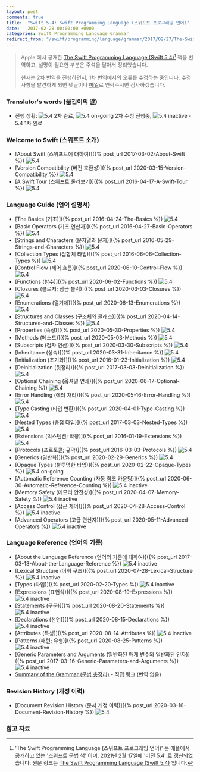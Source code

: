 ```yaml
---
layout: post
comments: true
title:  "Swift 5.4: Swift Programming Language (스위프트 프로그래밍 언어)"
date:   2017-02-28 00:00:00 +0900
categories: Swift Programming Language Grammar
redirect_from: "/swift/programming/language/grammar/2017/02/27/The-Swift-Programming-Language.html"
---
```


> Apple 에서 공개한 [The Swift Programming Language (Swift 5.4)](https://docs.swift.org/swift-book/)[^Swift] 책을 번역하고, 설명이 필요한 부분은 주석을 달아서 정리했습니다.
>
> 현재는 2차 번역을 진행하면서, 1차 번역에서의 오류를 수정하는 중입니다. 수정 사항을 발견하게 되면 댓글이나 <a href="mailto:{{ site.email }}">메일</a>로 연락주시면 감사하겠습니다.

### Translator's words (옮긴이의 말)

* 진행 상황: ![5.4](https://img.shields.io/badge/-%205.4-success) 2차 완료, ![5.4 on-going](https://img.shields.io/badge/-%205.4-yellow) 2차 수정 진행중, ![5.4 inactive](https://img.shields.io/badge/-%205.4-inactive) - 5.4 1차 완료

### Welcome to Swift (스위프트 소개)

* [About Swift (스위프트에 대하여)]({% post_url 2017-03-02-About-Swift %}) ![5.4](https://img.shields.io/badge/-%205.4-success)
* [Version Compatibility (버전 호환성)]({% post_url 2020-03-15-Version-Compatibility %}) ![5.4](https://img.shields.io/badge/-%205.4-success)
* [A Swift Tour (스위프트 둘러보기)]({% post_url 2016-04-17-A-Swift-Tour %}) ![5.4](https://img.shields.io/badge/-%205.4-success)

### Language Guide (언어 설명서)

* [The Basics (기초)]({% post_url 2016-04-24-The-Basics %}) ![5.4](https://img.shields.io/badge/-%205.4-success)
* [Basic Operators (기초 연산자)]({% post_url 2016-04-27-Basic-Operators %}) ![5.4](https://img.shields.io/badge/-%205.4-success)
* [Strings and Characters (문자열과 문자)]({% post_url 2016-05-29-Strings-and-Characters %}) ![5.4](https://img.shields.io/badge/-%205.4-success)
* [Collection Types (집합체 타입)]({% post_url 2016-06-06-Collection-Types %}) ![5.4](https://img.shields.io/badge/-%205.4-success)
* [Control Flow (제어 흐름)]({% post_url 2020-06-10-Control-Flow %}) ![5.4](https://img.shields.io/badge/-%205.4-success)
* [Functions (함수)]({% post_url 2020-06-02-Functions %}) ![5.4](https://img.shields.io/badge/-%205.4-success)
* [Closures (클로저; 잠금 블럭)]({% post_url 2020-03-03-Closures %}) ![5.4](https://img.shields.io/badge/-%205.4-success)
* [Enumerations (열거체)]({% post_url 2020-06-13-Enumerations %}) ![5.4](https://img.shields.io/badge/-%205.4-success)
* [Structures and Classes (구조체와 클래스)]({% post_url 2020-04-14-Structures-and-Classes %}) ![5.4](https://img.shields.io/badge/-%205.4-success)
* [Properties (속성)]({% post_url 2020-05-30-Properties %}) ![5.4](https://img.shields.io/badge/-%205.4-success)
* [Methods (메소드)]({% post_url 2020-05-03-Methods %}) ![5.4](https://img.shields.io/badge/-%205.4-success)
* [Subscripts (첨자 연산)]({% post_url 2020-03-30-Subscripts %}) ![5.4](https://img.shields.io/badge/-%205.4-success)
* [Inheritance (상속)]({% post_url 2020-03-31-Inheritance %}) ![5.4](https://img.shields.io/badge/-%205.4-success)
* [Initialization (초기화)]({% post_url 2016-01-23-Initialization %}) ![5.4](https://img.shields.io/badge/-%205.4-success)
* [Deinitialization (뒷정리)]({% post_url 2017-03-03-Deinitialization %}) ![5.4](https://img.shields.io/badge/-%205.4-success)
* [Optional Chaining (옵셔널 연쇄)]({% post_url 2020-06-17-Optional-Chaining %}) ![5.4](https://img.shields.io/badge/-%205.4-success)
* [Error Handling (에러 처리)]({% post_url 2020-05-16-Error-Handling %}) ![5.4](https://img.shields.io/badge/-%205.4-success)
* [Type Casting (타입 변환)]({% post_url 2020-04-01-Type-Casting %}) ![5.4](https://img.shields.io/badge/-%205.4-success)
* [Nested Types (중첩 타입)]({% post_url 2017-03-03-Nested-Types %}) ![5.4](https://img.shields.io/badge/-%205.4-success)
* [Extensions (익스텐션; 확장)]({% post_url 2016-01-19-Extensions %}) ![5.4](https://img.shields.io/badge/-%205.4-success)
* [Protocols (프로토콜; 규약)]({% post_url 2016-03-03-Protocols %}) ![5.4](https://img.shields.io/badge/-%205.4-success)
* [Generics (일반화)]({% post_url 2020-02-29-Generics %}) ![5.4](https://img.shields.io/badge/-%205.4-success)
* [Opaque Types (불투명한 타입)]({% post_url 2020-02-22-Opaque-Types %}) ![5.4 on-going](https://img.shields.io/badge/-%205.4-yellow)
* [Automatic Reference Counting (자동 참조 카운팅)]({% post_url 2020-06-30-Automatic-Reference-Counting %}) ![5.4 inactive](https://img.shields.io/badge/-%205.4-inactive)
* [Memory Safety (메모리 안전성)]({% post_url 2020-04-07-Memory-Safety %}) ![5.4 inactive](https://img.shields.io/badge/-%205.4-inactive)
* [Access Control (접근 제어)]({% post_url 2020-04-28-Access-Control %}) ![5.4 inactive](https://img.shields.io/badge/-%205.4-inactive)
* [Advanced Operators (고급 연산자)]({% post_url 2020-05-11-Advanced-Operators %}) ![5.4 inactive](https://img.shields.io/badge/-%205.4-inactive)

### Language Reference (언어의 기준)

* [About the Language Reference (언어의 기준에 대하여)]({% post_url 2017-03-13-About-the-Language-Reference %}) ![5.4 inactive](https://img.shields.io/badge/-%205.4-inactive)
* [Lexical Structure (어휘 구조)]({% post_url 2020-07-28-Lexical-Structure %}) ![5.4 inactive](https://img.shields.io/badge/-%205.4-inactive)
* [Types (타입)]({% post_url 2020-02-20-Types %}) ![5.4 inactive](https://img.shields.io/badge/-%205.4-inactive)
* [Expressions (표현식)]({% post_url 2020-08-19-Expressions %}) ![5.4 inactive](https://img.shields.io/badge/-%205.4-inactive)
* [Statements (구문)]({% post_url 2020-08-20-Statements %}) ![5.4 inactive](https://img.shields.io/badge/-%205.4-inactive)
* [Declarations (선언)]({% post_url 2020-08-15-Declarations %}) ![5.4 inactive](https://img.shields.io/badge/-%205.4-inactive)
* [Attributes (특성)]({% post_url 2020-08-14-Attributes %}) ![5.4 inactive](https://img.shields.io/badge/-%205.4-inactive)
* [Patterns (패턴; 유형)]({% post_url 2020-08-25-Patterns %}) ![5.4 inactive](https://img.shields.io/badge/-%205.4-inactive)
* [Generic Parameters and Arguments (일반화된 매개 변수와 일반화된 인자)]({% post_url 2017-03-16-Generic-Parameters-and-Arguments %}) ![5.4 inactive](https://img.shields.io/badge/-%205.4-inactive)
* [Summary of the Grammar (문법 총정리)](https://docs.swift.org/swift-book/ReferenceManual/zzSummaryOfTheGrammar.html#) - 직접 링크 (번역 없음)

### Revision History (개정 이력)

* [Document Revision History (문서 개정 이력)]({% post_url 2020-03-16-Document-Revision-History %}) ![5.4](https://img.shields.io/badge/-%205.4-success)

### 참고 자료

[^Swift]: 'The Swift Programming Language (스위프트 프로그래밍 언어)' 는 애플에서 공개하고 있는 '스위프트 문법 책' 이며, 2021년 2월 17일에 '버전 5.4' 로 갱신되었습니다. 원문 링크는 [The Swift Programming Language (Swift 5.4)](https://docs.swift.org/swift-book/) 입니다.
